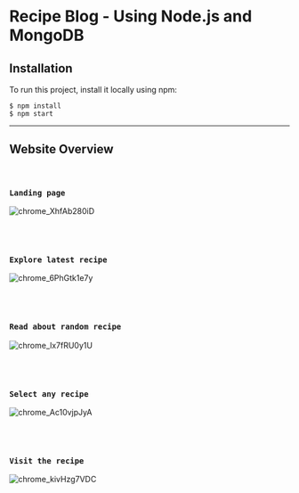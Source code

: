 # Recipe Blog - Using Node.js and MongoDB

## Installation
To run this project, install it locally using npm:

```
$ npm install
$ npm start
```

---
## Website Overview
<br>

### ```Landing page```

![chrome_XhfAb280iD](https://user-images.githubusercontent.com/66358041/177320644-084202ad-3806-41ec-abb7-96f71f192ade.png)


<br><br>
###  ```Explore latest recipe```

![chrome_6PhGtk1e7y](https://user-images.githubusercontent.com/66358041/177321042-0a8701b3-a70b-40d9-8bdc-f50d26f24529.jpg)


<br><br>
### ```Read about random recipe```

![chrome_lx7fRU0y1U](https://user-images.githubusercontent.com/66358041/177321603-b87caa64-7767-4b2e-9dca-b8b403c1c6b0.png)


<br><br>
###  ```Select any recipe```

![chrome_Ac10vjpJyA](https://user-images.githubusercontent.com/66358041/177321086-c38cc62a-1025-4e08-8192-8edbc7d4bf6b.jpg)

<br><br>
### ```Visit the recipe```

![chrome_kivHzg7VDC](https://user-images.githubusercontent.com/66358041/177321772-8c837e45-afa4-4c9f-a5c6-3ef1f8f04257.jpg)
